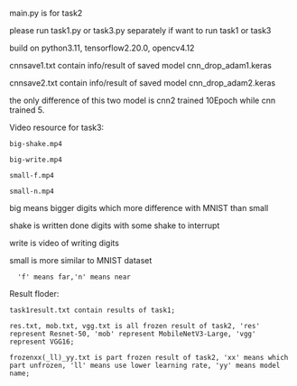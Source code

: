 main.py is for task2

please run task1.py or task3.py separately if want to run task1 or task3

build on python3.11, tensorflow2.20.0, opencv4.12


cnnsave1.txt contain info/result of saved model cnn_drop_adam1.keras 

cnnsave2.txt contain info/result of saved model cnn_drop_adam2.keras 

the only difference of this two model is cnn2 trained 10Epoch while cnn trained 5.


Video resource for task3:

    big-shake.mp4
    
    big-write.mp4
    
    small-f.mp4
    
    small-n.mp4
    
  big means bigger digits which more difference with MNIST than small
  
  shake is written done digits with some shake to interrupt
  
  write is video of writing digits
  
  small is more similar to MNIST dataset
  
      'f' means far,'n' means near
      
  

Result floder:

    task1result.txt contain results of task1;
    
    res.txt, mob.txt, vgg.txt is all frozen result of task2, 'res' represent Resnet-50, 'mob' represent MobileNetV3-Large, 'vgg' represent VGG16;
    
    frozenxx(_ll)_yy.txt is part frozen result of task2, 'xx' means which part unfrozen, 'll' means use lower learning rate, 'yy' means model name;
    
